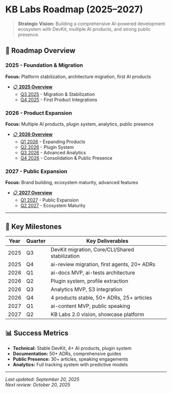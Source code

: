 # KB Labs Roadmap (2025–2027)

> **Strategic Vision:** Building a comprehensive AI-powered development ecosystem with DevKit, multiple AI products, and strong public presence.

## 📅 Roadmap Overview

### 2025 - Foundation & Migration
**Focus:** Platform stabilization, architecture migration, first AI products
- [📋 **2025 Overview**](./2025/YEAR-OVERVIEW.md)
  - [Q3 2025](./2025/Q3.md) - Migration & Stabilization
  - [Q4 2025](./2025/Q4.md) - First Product Integrations

### 2026 - Product Expansion
**Focus:** Multiple AI products, plugin system, analytics, public presence
- [📋 **2026 Overview**](./2026/YEAR-OVERVIEW.md)
  - [Q1 2026](./2026/Q1.md) - Expanding Products
  - [Q2 2026](./2026/Q2.md) - Plugin System
  - [Q3 2026](./2026/Q3.md) - Advanced Analytics
  - [Q4 2026](./2026/Q4.md) - Consolidation & Public Presence

### 2027 - Public Expansion
**Focus:** Brand building, ecosystem maturity, advanced features
- [📋 **2027 Overview**](./2027/YEAR-OVERVIEW.md)
  - [Q1 2027](./2027/Q1.md) - Public Expansion
  - [Q2 2027](./2027/Q2.md) - Ecosystem Maturity

---

## 🎯 Key Milestones

| Year | Quarter | Key Deliverables |
|------|---------|------------------|
| 2025 | Q3 | DevKit migration, Core/CLI/Shared stabilization |
| 2025 | Q4 | ai-review migration, first agents, 20+ ADRs |
| 2026 | Q1 | ai-docs MVP, ai-tests architecture |
| 2026 | Q2 | Plugin system, profile extraction |
| 2026 | Q3 | Analytics MVP, S3 integration |
| 2026 | Q4 | 4 products stable, 50+ ADRs, 25+ articles |
| 2027 | Q1 | ai-content MVP, public speaking |
| 2027 | Q2 | KB Labs 2.0 vision, showcase platform |

## 📊 Success Metrics

- **Technical:** Stable DevKit, 4+ AI products, plugin system
- **Documentation:** 50+ ADRs, comprehensive guides
- **Public Presence:** 30+ articles, speaking engagements
- **Analytics:** Full tracking system with predictive models

---

*Last updated: September 20, 2025*  
*Next review: October 20, 2025*